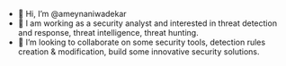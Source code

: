 - 👋 Hi, I’m @ameynaniwadekar
- 👀 I am working as a security analyst and interested in threat detection and response, threat intelligence, threat hunting.
- 💞️ I’m looking to collaborate on some security tools, detection rules creation & modification, build some innovative security solutions.
<!--- - 📫 How to reach me ... --->

<!---
ameynaniwadekar/ameynaniwadekar is a ✨ special ✨ repository because its `README.md` (this file) appears on your GitHub profile.
You can click the Preview link to take a look at your changes.
--->
